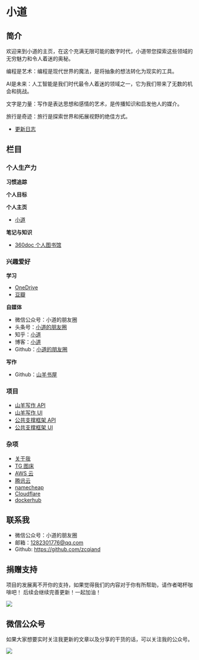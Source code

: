 # 小道

## 简介

欢迎来到小道的主页，在这个充满无限可能的数字时代，小道带您探索这些领域的无穷魅力和令人着迷的奥秘。

编程是艺术：编程是现代世界的魔法，是将抽象的想法转化为现实的工具。

AI是未来：人工智能是我们时代最令人着迷的领域之一，它为我们带来了无数的机会和挑战。

文字是力量：写作是表达思想和感情的艺术，是传播知识和启发他人的媒介。

旅行是奇迹：旅行是探索世界和拓展视野的绝佳方式。

- [更新日志](./CHANGELOG.md)

## 栏目
### 个人生产力
**习惯追踪**

**个人目标**

**个人主页**
- [小道](https://zcqiand.github.io/xiaodao/)

**笔记与知识**
- [360doc 个人图书馆](http://www.360doc.com/)

### 兴趣爱好
**学习**
- [OneDrive](https://onedrive.live.com/)
- [豆瓣](https://www.douban.com/people/187272163)

**自媒体**

- 微信公众号：小道的朋友圈
- 头条号：[小道的朋友圈](http://www.toutiao.com/c/user/102425115737/)
- 知乎：[小道](https://www.zhihu.com/people/zcqiand)
- 博客：[小道](https://www.cnblogs.com/zcqiand/)
- Github：[小道的朋友圈](https://github.com/zcqiand/blogging)

**写作**

- Github：[山羊书屋](https://github.com/zcqiand/writing)

### 项目

- [山羊写作 API](https://github.com/zcqiand/MagicText-Api)
- [山羊写作 UI](https://github.com/zcqiand/MagicText-UI)
- [公共支撑框架 API](https://github.com/zcqiand/CommonMormon-Api)
- [公共支撑框架 UI](https://github.com/zcqiand/CommonMormon-UI)


### 杂项

- [关于我](https://github.com/zcqiand/qiand-life)
- [TG 图床](https://imgtg.com/)
- [AWS 云](https://aws.amazon.com/cn/)
- [腾讯云](https://cloud.tencent.com/)
- [namecheap](https://www.namecheap.com/)
- [Cloudflare](https://www.cloudflare.com/zh-cn/)
- [dockerhub](https://hub.docker.com/)

## 联系我

- 微信公众号：小道的朋友圈
- 邮箱：1282301776@qq.com
- Github: https://github.com/zcqiand

## 捐赠支持

项目的发展离不开你的支持，如果觉得我们的内容对于你有所帮助，请作者喝杯咖啡吧！ 后续会继续完善更新！一起加油！

![](https://i.imgtg.com/2023/04/01/2KAFG.png)

## 微信公众号

如果大家想要实时关注我更新的文章以及分享的干货的话，可以关注我的公众号。

![](https://i.imgtg.com/2023/04/01/2KeIM.jpg)
